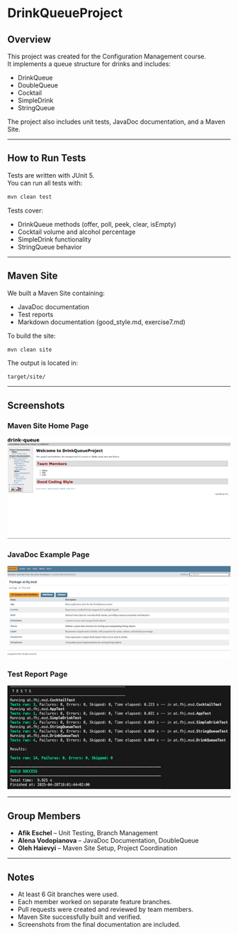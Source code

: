 # DrinkQueueProject
 
## Overview
This project was created for the Configuration Management course.  
It implements a queue structure for drinks and includes:
 
- DrinkQueue
- DoubleQueue
- Cocktail
- SimpleDrink
- StringQueue
 
The project also includes unit tests, JavaDoc documentation, and a Maven Site.
 
---
 
## How to Run Tests
 
Tests are written with JUnit 5.  
You can run all tests with:
 
```bash
mvn clean test
```
 
Tests cover:
- DrinkQueue methods (offer, poll, peek, clear, isEmpty)
- Cocktail volume and alcohol percentage
- SimpleDrink functionality
- StringQueue behavior
 
---
 
## Maven Site
 
We built a Maven Site containing:
- JavaDoc documentation
- Test reports
- Markdown documentation (good_style.md, exercise7.md)
 
To build the site:
 
```bash
mvn clean site
```
 
The output is located in:
 
```
target/site/
```
 
---
 
## Screenshots
 
### Maven Site Home Page
![Maven Site Home](resources/images/maven.png)
 
### JavaDoc Example Page
![JavaDoc Example](resources/images/javadoc.png)
 
### Test Report Page
![Test Report](resources/images/test.png)
 
---
 
## Group Members
 
- **Afik Eschel** – Unit Testing, Branch Management
- **Alena Vodopianova** – JavaDoc Documentation, DoubleQueue
- **Oleh Haievyi** – Maven Site Setup, Project Coordination
 
---
 
## Notes
 
- At least 6 Git branches were used.
- Each member worked on separate feature branches.
- Pull requests were created and reviewed by team members.
- Maven Site successfully built and verified.
- Screenshots from the final documentation are included.